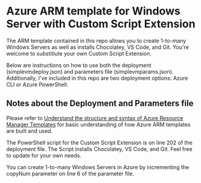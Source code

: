 # Azure ARM template for Windows Server with Custom Script Extension

The ARM template contained in this repo allows you to create 1-to-many Windows Servers as well as installs Chocolatey, VS Code, and Git. You're welcome to substitiute your own Custom Script Extension. 

Below are instructions on how to use both the deployment (simplevmdeploy.json) and parameters file (simplevmparams.json). Additionally, I've included in this repo are two deployment options: Azure CLI or Azure PowerShell. 

## Notes about the Deployment and Parameters file

Please refer to [Understand the structure and syntax of Azure Resource Manager Templates](https://docs.microsoft.com/en-us/azure/azure-resource-manager/resource-group-authoring-templates) for basic understanding of how Azure ARM templates are built and used. 

The PowerShell script for the Custom Script Extension is on line 202 of the deployment file. The Script installs Chocolatey, VS Code, and Git. Feel free to update for your own needs. 

You can create 1-to-many Windows Servers in Azure by incrementing the copyNum parameter on line 6 of the parameter file.
